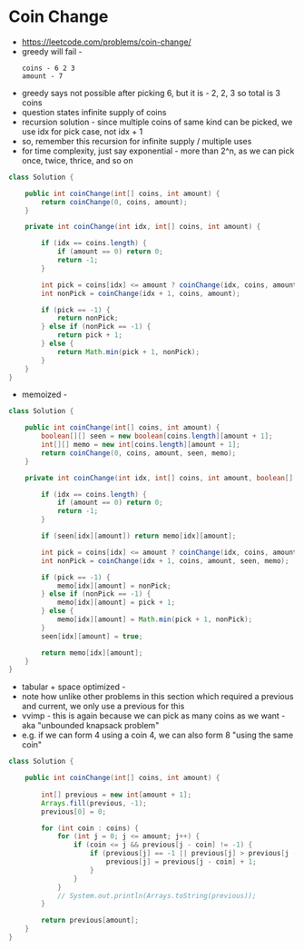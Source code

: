 # Coin Change

- https://leetcode.com/problems/coin-change/
- greedy will fail - 
  ```
  coins - 6 2 3
  amount - 7
  ```
- greedy says not possible after picking 6, but it is - 2, 2, 3 so total is 3 coins
- question states infinite supply of coins
- recursion solution - since multiple coins of same kind can be picked, we use idx for pick case, not idx + 1
- so, remember this recursion for infinite supply / multiple uses
- for time complexity, just say exponential - more than 2^n, as we can pick once, twice, thrice, and so on

```java
class Solution {

    public int coinChange(int[] coins, int amount) {
        return coinChange(0, coins, amount);
    }

    private int coinChange(int idx, int[] coins, int amount) {

        if (idx == coins.length) {
            if (amount == 0) return 0;
            return -1;
        }

        int pick = coins[idx] <= amount ? coinChange(idx, coins, amount - coins[idx]) : -1;
        int nonPick = coinChange(idx + 1, coins, amount);

        if (pick == -1) {
            return nonPick;
        } else if (nonPick == -1) {
            return pick + 1;
        } else {
            return Math.min(pick + 1, nonPick);
        }
    }
}
```

- memoized - 

```java
class Solution {

    public int coinChange(int[] coins, int amount) {
        boolean[][] seen = new boolean[coins.length][amount + 1];
        int[][] memo = new int[coins.length][amount + 1];
        return coinChange(0, coins, amount, seen, memo);
    }

    private int coinChange(int idx, int[] coins, int amount, boolean[][] seen, int[][] memo) {

        if (idx == coins.length) {
            if (amount == 0) return 0;
            return -1;
        }

        if (seen[idx][amount]) return memo[idx][amount];

        int pick = coins[idx] <= amount ? coinChange(idx, coins, amount - coins[idx], seen, memo) : -1;
        int nonPick = coinChange(idx + 1, coins, amount, seen, memo);

        if (pick == -1) {
            memo[idx][amount] = nonPick;
        } else if (nonPick == -1) {
            memo[idx][amount] = pick + 1;
        } else {
            memo[idx][amount] = Math.min(pick + 1, nonPick);
        }
        seen[idx][amount] = true;

        return memo[idx][amount];
    }
}
```

- tabular + space optimized -
- note how unlike other problems in this section which required a previous and current, we only use a previous for this
- vvimp - this is again because we can pick as many coins as we want - aka "unbounded knapsack problem"
- e.g. if we can form 4 using a coin 4, we can also form 8 "using the same coin"

```java
class Solution {

    public int coinChange(int[] coins, int amount) {
        
        int[] previous = new int[amount + 1];
        Arrays.fill(previous, -1);
        previous[0] = 0;

        for (int coin : coins) {
            for (int j = 0; j <= amount; j++) {
                if (coin <= j && previous[j - coin] != -1) {
                    if (previous[j] == -1 || previous[j] > previous[j - coin] + 1) {
                        previous[j] = previous[j - coin] + 1;
                    }
                }
            }
            // System.out.println(Arrays.toString(previous));
        }

        return previous[amount];
    }
}
```
